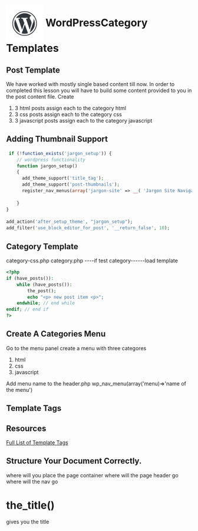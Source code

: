 # <img src="./assets/images/wordpress-water-mark.png" width="100" align="center"> WordPressCategory Templates

## Post Template

We have worked with mostly single based content till now. In order to completed this lesson you will have to build some content provided to you in the post content file.
Create

1. 3 html posts assign each to the category html
1. 3 css posts assign each to the category css
1. 3 javascript posts assign each to the category javascript

## Adding Thumbnail Support
```php
 if (!function_exists('jargon_setup')) {
    // wordpress functionality
    function jargon_setup()
    {
      add_theme_support('title_tag');
      add_theme_support('post-thumbnails');
      register_nav_menus(array('jargon-site' => __( 'Jargon Site Navigation' )));

    }
}

add_action('after_setup_theme', "jargon_setup");
add_filter('use_block_editor_for_post', '__return_false', 10);
```

## Category Template
category-css.php
category.php ----if test category------load template

```php 
<?php
if (have_posts()):
    while (have_posts()):
        the_post();
        echo "<p> new post item <p>";
    endwhile; // end while
endif; // end if
?>

```

## Create A Categories Menu
Go to the menu panel create a menu with three categores 
1. html
1. css
1. javascript

Add menu name to the header.php wp_nav_menu(array('menu)=>'name of the menu')

## Template Tags
## Resources
[Full List of Template Tags](https://developer.wordpress.org/themes/references/list-of-template-tags/)

## Structure Your Document Correctly.
where will you place the page container
where will the page header go
where will the nav go

# the_title()
gives you the title
